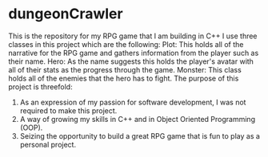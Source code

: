 # dungeonCrawler
This is the repository for my RPG game that I am building in C++
I use three classes in this project which are the following:
Plot: This holds all of the narrative for the RPG game and gathers information from the player such as their name.
Hero: As the name suggests this holds the player's avatar with all of their stats as the progress through the game.
Monster: This class holds all of the enemies that the hero has to fight.
The purpose of this project is threefold:
1. As an expression of my passion for software development, I was not required to make this project.
2. A way of growing my skills in C++ and in Object Oriented Programming (OOP).
3. Seizing the opportunity to build a great RPG game that is fun to play as a personal project.
